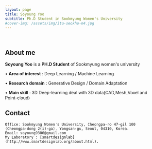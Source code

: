 ```yaml
---
layout: page
title: Soyoung Yoo
subtitle: Ph.D Student in Sookmyung Women's University
#cover-img: /assets/img/itu-seokho-m4.jpg
---
```


<br/>

## About me

**Soyoung Yoo** is a **PH.D Student** of Sookmyung women's university 

• **Area of interest** : Deep Learning / Machine Learning

• **Research domain** : Generative Design / Domain Adaptation

• **Main skill** : 3D Deep-learning deal with 3D data(CAD,Mesh,Voxel and Point-cloud)

## Contact

```
Office: Sookmyung Women's University, Cheongpa-ro 47-gil 100 (Cheongpa-dong 2(i)-ga), Yongsan-gu, Seoul, 04310, Korea.
Email: soyoung9306@gmail.com
My Laboratory : [smartdesignlab](http://www.smartdesignlab.org/about.html).
```
